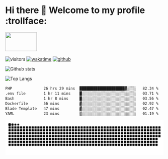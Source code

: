 # Hi there 👋 Welcome to my profile :trollface:
<!-- top left -->
<a href="#">
    <img src="https://media1.giphy.com/media/L0C3eo0XgklO7iqXRC/source.gif" width="100" height="60"/>
</a>

![visitors](https://visitor-badge.glitch.me/badge?page_id=saedyousef.saedyousef&left_color=green&right_color=red)
[![wakatime](https://wakatime.com/badge/user/03bf07e2-4c78-4826-8603-8922f0241061.svg)](https://wakatime.com/@03bf07e2-4c78-4826-8603-8922f0241061)
[![github](https://img.shields.io/github/followers/saedyousef?logo=github&style=plastic)](https://github.com/alanhamlett?tab=followers)

![Github stats](https://github-readme-stats.vercel.app/api?username=saedyousef&show_icons=true&theme=radical&count_private=true)

![Top Langs](https://github-readme-stats.vercel.app/api/top-langs/?username=saedyousef)

<!--START_SECTION:waka-->

```text
PHP              26 hrs 29 mins  ████████████████████▓░░░░   82.34 %
.env file        1 hr 11 mins    █░░░░░░░░░░░░░░░░░░░░░░░░   03.71 %
Bash             1 hr 8 mins     █░░░░░░░░░░░░░░░░░░░░░░░░   03.56 %
Dockerfile       56 mins         ▓░░░░░░░░░░░░░░░░░░░░░░░░   02.92 %
Blade Template   47 mins         ▓░░░░░░░░░░░░░░░░░░░░░░░░   02.47 %
YAML             23 mins         ▒░░░░░░░░░░░░░░░░░░░░░░░░   01.19 %
```

<!--END_SECTION:waka-->
    

![github contribution grid snake animation](https://raw.githubusercontent.com/saedyousef/saedyousef/output/github-contribution-grid-snake.svg)
